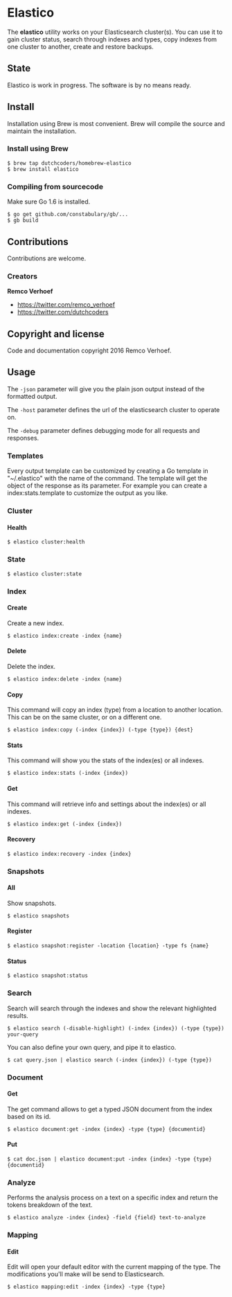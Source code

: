 # Elastico

The **elastico** utility works on your Elasticsearch cluster(s). You can use it to gain cluster status, search through indexes and types, copy indexes from one cluster to another, create and restore backups. 

## State

Elastico is work in progress. The software is by no means ready.

## Install
Installation using Brew is most convenient. Brew will compile the source and maintain the installation.

### Install using Brew
```
$ brew tap dutchcoders/homebrew-elastico
$ brew install elastico
```

### Compiling from sourcecode

Make sure Go 1.6 is installed.

```
$ go get github.com/constabulary/gb/...
$ gb build
```

## Contributions

Contributions are welcome.

### Creators

**Remco Verhoef**
- <https://twitter.com/remco_verhoef>
- <https://twitter.com/dutchcoders>

## Copyright and license

Code and documentation copyright 2016 Remco Verhoef.

## Usage

The `-json` parameter will give you the plain json output instead of the formatted output.

The `-host` parameter defines the url of the elasticsearch cluster to operate on.

The `-debug` parameter defines debugging mode for all requests and responses.

### Templates

Every output template can be customized by creating a Go template in "~/.elastico" with the name of the command. The template will get the object of the response as its parameter. For example you can create a index:stats.template to customize the output as you like.

### Cluster
#### Health
``` 
$ elastico cluster:health 
```

### State
``` 
$ elastico cluster:state
```

### Index
#### Create
Create a new index.
```
$ elastico index:create -index {name}
```

#### Delete
Delete the index.

```
$ elastico index:delete -index {name}
```

#### Copy
This command will copy an index (type) from a location to another location. This can be on the same cluster, or on a different one.  

```
$ elastico index:copy (-index {index}) (-type {type}) {dest}
```

#### Stats
This command will show you the stats of the index(es) or all indexes.

```
$ elastico index:stats (-index {index})
```

#### Get
This command will retrieve info and settings about the index(es) or all indexes.

```
$ elastico index:get (-index {index})
```

#### Recovery
```
$ elastico index:recovery -index {index} 
```

### Snapshots

#### All
Show snapshots.

```
$ elastico snapshots
```

#### Register
```
$ elastico snapshot:register -location {location} -type fs {name}
```

#### Status
```
$ elastico snapshot:status
```

### Search
Search will search through the indexes and show the relevant highlighted results.

```
$ elastico search (-disable-highlight) (-index {index}) (-type {type}) your-query
```

You can also define your own query, and pipe it to elastico.
```
$ cat query.json | elastico search (-index {index}) (-type {type})
```

### Document
#### Get
The get command allows to get a typed JSON document from the index based on its id. 

```
$ elastico document:get -index {index} -type {type} {documentid}
```

#### Put
```
$ cat doc.json | elastico document:put -index {index} -type {type} {documentid}
```

### Analyze
Performs the analysis process on a text on a specific index and return the tokens breakdown of the text.

```
$ elastico analyze -index {index} -field {field} text-to-analyze
```

### Mapping

#### Edit
Edit will open your default editor with the current mapping of the type. The modifications you'll make will be send to Elasticsearch.

```
$ elastico mapping:edit -index {index} -type {type} 
```


